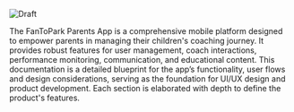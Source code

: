 
![Draft](https://img.shields.io/badge/Status-Draft-yellow)

The FanToPark Parents App is a comprehensive mobile platform designed to empower parents in managing their children's coaching journey. It provides robust features for user management, coach interactions, performance monitoring, communication, and educational content. This documentation is a detailed blueprint for the app’s functionality, user flows and design considerations, serving as the foundation for UI/UX design and product development. Each section is elaborated with depth to define the product's features.

<!-- ---

### **1. Onboarding**
- **Smooth Registration**: Simple signup and onboarding process for parents and students.
- **Profile Creation**: Parents can create profiles for multiple children, including their basic details and sports preferences.
- **Coach KYC Tagging**: Displays KYC-verified badges for coaches to ensure trust and reliability.

---

### **2. Coach Search & Listing**
- **Search by Location/Sport**: Allows users to search for coaches or batches based on location, sport, or specialization.
- **Reviews and Ratings**: Displays feedback and ratings for coaches to help in decision-making.
- **Batch Availability**: Shows available slots for batches and their schedules.

---

### **3. Batch Enrollment**
- **Batch Selection**: Parents/students can view and join available batches based on preferences.
- **Automatic Data Reuse**: Once a student is added to a batch, their information does not need to be re-entered for new batches.

---

### **4. Performance Tracking**
- **Access Performance Reports**: Students and parents can view detailed performance reports generated by coaches.
- **Progress Monitoring**: Allows tracking of improvements over time, with feedback based on a 1 to 10 grading scale.

---

### **5. Fee Payment**
- **Online Payment Integration**: Secure options for paying fees directly through the app.
- **Reminders and Notifications**: Automated reminders for due and overdue payments.
- **Payment History**: Detailed logs of all completed payments for reference.

---

### **6. Attendance Tracking**
- **Daily Attendance View**: Students and parents can view attendance records and identify patterns.
- **Missed Session Alerts**: Alerts for missed sessions and options to notify coaches about absences.

---

### **7. Repository Access**
- **Learning Resources**: Coaches can share training material, videos, or documents for students.
- **Easy Access**: Centralized repository for all shared resources.

---

### **8. Equipment Rentals and Purchases**
- **Equipment Listings**: Students/parents can view and rent or purchase sports equipment from the app.
- **Rental Management**: Tracks active rentals, payments, and returns.

---

### **9. Notifications and Reminders**
- **Session Reminders**: Notifications for upcoming sessions and changes in batch schedules.
- **Performance Updates**: Alerts when new performance feedback or reports are available.
- **Promotions and Announcements**: Updates about new batches, events, or special offers.

---

### **10. History Tracking**
- **Batch History**: Logs of all previous and current batches attended by the student.
- **Fee and Payment History**: Comprehensive record of all past transactions.
- **Performance History**: Timeline of all feedback and performance evaluations.

---

### **11. Sports Equipment Rentals/Purchases**
- **Rent or Buy**: Parents and students can rent or purchase equipment directly from the app.
- **Easy Payments**: Integrated payment for equipment-related transactions.

---

### **12. Advertisements and Promotions**
- **Targeted Ads**: Displays relevant ads for events, equipment, or services related to the student’s interests.
- **Promotional Offers**: Access to exclusive discounts and promotions.

---

### **13. Notifications**
- **Event and Batch Notifications**: Timely updates on sessions, schedule changes, and new opportunities.
- **Customizable Alerts**: Parents and students can configure notification preferences.

---

### **14. Reports and Analytics**
- **Student Reports**: Access to detailed performance and attendance analytics.
- **Parent Dashboard**: Overview of multiple children’s activities and progress in one place.

---

### **15. User-Friendly Interface**
- **Simple Navigation**: Clean, intuitive design for easy use by parents and students.
- **Multi-Language Support**: Available in multiple languages to cater to diverse user bases.

--- -->